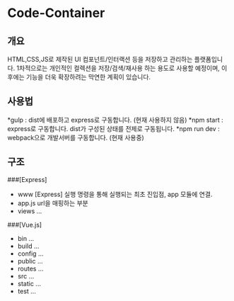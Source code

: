 Code-Container
=============

개요
-------------
HTML,CSS,JS로 제작된 UI 컴포넌트/인터랙션 등을 저장하고 관리하는 플랫폼입니다.
1차적으로는 개인적인 컬렉션을 저장/검색/재사용 하는 용도로 사용할 예정이며,
이후에는 기능을 더욱 확장하려는 막연한 계획이 있습니다.

사용법
---------------
*gulp : dist에 배포하고 express로 구동합니다. (현재 사용하지 않음)
*npm start : express로 구동합니다. dist가 구성된 상태를 전제로 구동됩니다.
*npm run dev : webpack으로 개발서버를 구동합니다. (현재 사용중)

구조
-----
###[Express]
* www
[Express] 실행 명령을 통해 실행되는 최초 진입점, app 모듈에 연결.
* app.js
url을 매핑하는 부분
* views
...

###[Vue.js]
* bin
...
* build
...
* config
...
* public
...
* routes
...
* src
...
* static
...
* test
...
